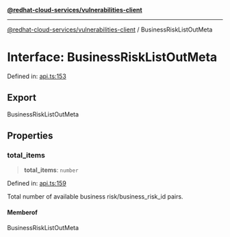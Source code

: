 [**@redhat-cloud-services/vulnerabilities-client**](../README.md)

***

[@redhat-cloud-services/vulnerabilities-client](../globals.md) / BusinessRiskListOutMeta

# Interface: BusinessRiskListOutMeta

Defined in: [api.ts:153](https://github.com/charlesmulder/javascript-clients/blob/main/packages/vulnerabilities/git-api/api.ts#L153)

## Export

BusinessRiskListOutMeta

## Properties

### total\_items

> **total\_items**: `number`

Defined in: [api.ts:159](https://github.com/charlesmulder/javascript-clients/blob/main/packages/vulnerabilities/git-api/api.ts#L159)

Total number of available business risk/business_risk_id pairs.

#### Memberof

BusinessRiskListOutMeta
